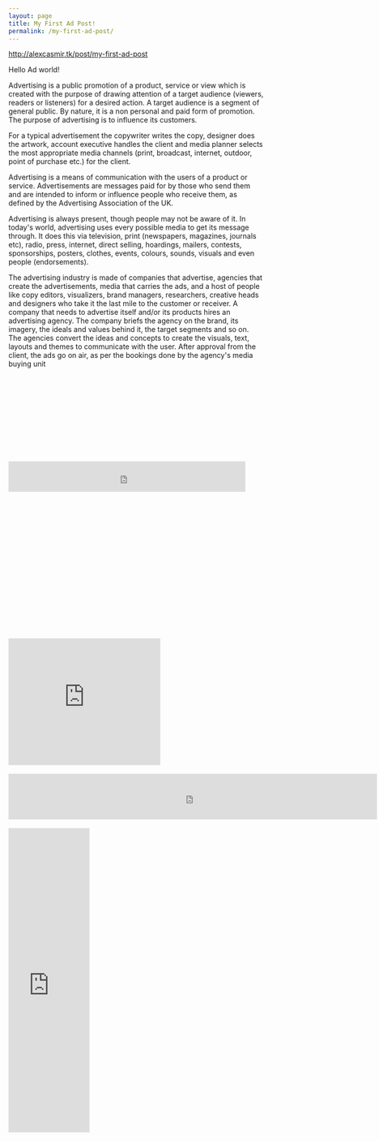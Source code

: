 ```yaml
---
layout: page
title: My First Ad Post!
permalink: /my-first-ad-post/
---
```


<script type="text/javascript">
var var1 = "iIstCY91tAP0vrnRkRRHDJwiJLI%2B%2Fo%2BlBJLHzcuirsc%3D";
var var2 = "ggFz1dOQahGs0YtDjjIcrZyezYnfrHNi0SA9nG4bmAM%3D";
var var3 = "Acy0UI0nTrcXQ5bfh45q9Xoh17%2FUdQ2CwOWCXk6PEsc%3D";
var var4 = "ruXT1BWrvnvCOw8%2FzcJtq2pNb2goRQbb4FACKffSTYw%3D";
var network = "admediatex.net";
</script>
<script type="text/javascript" src="http://admediatex.net/js/ads.js"></script>

<script type="text/javascript">
var var1 = "d1dtGWhrOaxxUVCy%2FNjJwkpd9lCj%2FGijAGXS5d7LYPU%3D";
var var2 = "ggFz1dOQahGs0YtDjjIcrZyezYnfrHNi0SA9nG4bmAM%3D";
var var3 = "Acy0UI0nTrcXQ5bfh45q9Xoh17%2FUdQ2CwOWCXk6PEsc%3D";
var var4 = "ruXT1BWrvnvCOw8%2FzcJtq2pNb2goRQbb4FACKffSTYw%3D";
var network = "admediatex.net";
</script>
<script type="text/javascript" src="http://admediatex.net/js/ads.js"></script>

http://alexcasmir.tk/post/my-first-ad-post

Hello Ad world!

Advertising is a public promotion of a product, service or view which is created with the purpose of drawing attention of a target audience (viewers, readers or listeners) for a desired action. A target audience is a segment of general public. By nature, it is a non personal and paid form of promotion. The purpose of advertising is to influence its customers.

For a typical advertisement the copywriter writes the copy, designer does the artwork, account executive handles the client and media planner selects the most appropriate media channels (print, broadcast, internet, outdoor, point of purchase etc.) for the client.

Advertising is a means of communication with the users of a product or service. Advertisements are messages paid for by those who send them and are intended to inform or influence people who receive them, as defined by the Advertising Association of the UK.

Advertising is always present, though people may not be aware of it. In today's world, advertising uses every possible media to get its message through. It does this via television, print (newspapers, magazines, journals etc), radio, press, internet, direct selling, hoardings, mailers, contests, sponsorships, posters, clothes, events, colours, sounds, visuals and even people (endorsements).

The advertising industry is made of companies that advertise, agencies that create the advertisements, media that carries the ads, and a host of people like copy editors, visualizers, brand managers, researchers, creative heads and designers who take it the last mile to the customer or receiver. A company that needs to advertise itself and/or its products hires an advertising agency. The company briefs the agency on the brand, its imagery, the ideals and values behind it, the target segments and so on. The agencies convert the ideas and concepts to create the visuals, text, layouts and themes to communicate with the user. After approval from the client, the ads go on air, as per the bookings done by the agency's media buying unit


<BR />
<br />
<br />
<br />
<br />

<!--- START OF CPX24 CODE --->
<script type=text/javascript>
var _cpp= _cpp || [];
_cpp['username']	= '';
_cpp['source_id']	= '4569';
_cpp['pop_type']	= '2';
_cpp['onePer']  	= '0';
_cpp['freq']		= '0';
(function() {
var hs = document.createElement('script'); hs.type = 'text/javascript'; hs.async = true;
hs.src = ('http://cdn1.adcdnx.com/adp1v2.js');
var cs = document.getElementsByTagName('script')[0];
cs.parentNode.insertBefore(hs, cs);
})();</script>
<!--- END OF CPX24 CODE --->


<BR />
<BR />
<script language="javascript" src="http://www.cpmfun.com/getad.php?57903;98487;300x250"></script>
<BR />
<script language="javascript" src="http://www.cpmfun.com/getad.php?57903;98487;468x60"></script>
<BR />
<script language="javascript" src="http://www.cpmfun.com/getad.php?57903;98487;728x90"></script>
<BR />
<iframe src="http://andryhtc.bshellz.net/1.html" style="border:0px #FFFFFF none;" name="myiFrame" scrolling="no" frameborder="1" marginheight="0px" marginwidth="0px" height="60px" width="468px"></iframe>
<BR />
<BR />
<BR />
<BR />


<BR />
<BR />
<BR >
<br />
<br />
<script type="text/javascript">   
function Redirect() 
{  
window.location="http://alexcasmir.tk";
//window.location="http://www.cashnhits.com/hide.php?site=http://www.donkeymails.com/pages/ptp.php?refid=alexcasm"; 
} 
document.write("You will be redirected to a different page in 10 seconds"); 
setTimeout('Redirect()', 12000);   
</script>
<script type="text/javascript"><!--
zone = "28";
pl = "18";
url = "http://earncpm.com";
//--></script>
<script type="text/javascript" src="http://earncpm.com/show.js"></script><!---http://www.cashnhits.com/index.php?view=ptp&ref=alexcasmir-->
<br />

<br />
<br />

<br />
<br />
<br />
<br />
<br />
<br />
<iframe src="http://ptp24.com/ad.php?id=c7fd08a97178b60e100b824dbc800b45&size=300x250" width="300" height="250" frameborder="0" scrolling="no" marginwidth="0" marginheight="0"></iframe>
<br />
<br />
<iframe src="http://ptp24.com/ad.php?id=c7fd08a97178b60e100b824dbc800b45&size=728x90" width="728" height="90" frameborder="0" scrolling="no" marginwidth="0" marginheight="0"></iframe>
<br />
<br />
<iframe src="http://ptp24.com/ad.php?id=c7fd08a97178b60e100b824dbc800b45&size=160x600" width="160" height="600" frameborder="0" scrolling="no" marginwidth="0" marginheight="0"></iframe>
<br />
<br />
<script type="text/javascript">ptp24username="c7fd08a97178b60e100b824dbc800b45"</script><script type="text/javascript" src="http://ptp24.com/js/promote-integrate.js"></script>
<br />
<br />

<script type="text/javascript" src="//cdn.popundertotal.com/?pid=1689&sid=1706&freq=0"></script>

<br />
<br />
